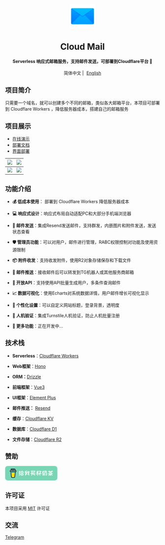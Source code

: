 <p align="center">
  <img src="doc/demo/logo.png" width="80px" />
</p>

<div align="center">
<h1>Cloud Mail</h1>
</div>
<div align="center">
    <h4>Serverless 响应式邮箱服务，支持邮件发送，可部署到Cloudflare平台 🎉</h4> 
</div>
<div align="center">
    <span>简体中文 | <a href="/README-en.md" style="margin-left: 5px">English </a></span>
</div>

## 项目简介

只需要一个域名，就可以创建多个不同的邮箱，类似各大邮箱平台，本项目可部署到 Cloudflare Workers ，降低服务器成本，搭建自己的邮箱服务

## 项目展示

- [在线演示](https://skymail.ink)<br>
- [部署文档](https://doc.skymail.ink)<br>
- [界面部署](https://doc.skymail.ink/guide/via-ui.html)

| ![](/doc/demo/demo1.png) | ![](/doc/demo/demo2.png) |
|-----------------------|-----------------------|
| ![](/doc/demo/demo3.png) | ![](/doc/demo/demo4.png) |




## 功能介绍

- **💰 低成本使用**： 部署到 Cloudflare Workers 降低服务器成本

- **💻 响应式设计**：响应式布局自动适配PC和大部分手机端浏览器

- **📧 邮件发送**：集成Resend发送邮件，支持群发，内嵌图片和附件发送，发送状态查看

- **🛡️ 管理员功能**：可以对用户，邮件进行管理，RABC权限控制对功能及使用资源限制

- **📦 附件收发**：支持收发附件，使用R2对象存储保存和下载文件

- **🔔 邮件推送**：接收邮件后可以转发到TG机器人或其他服务商邮箱

- **📡 开放API**：支持使用API批量生成用户，多条件查询邮件 

- **📈 数据可视化**：使用Echarts对系统数据详情，用户邮件增长可视化显示

- **🎨 个性化设置**：可以自定义网站标题，登录背景，透明度

- **🤖 人机验证**：集成Turnstile人机验证，防止人机批量注册

- **📜 更多功能**：正在开发中...



## 技术栈

- **Serverless**：[Cloudflare Workers](https://developers.cloudflare.com/workers/)

- **Web框架**：[Hono](https://hono.dev/)

- **ORM：**[Drizzle](https://orm.drizzle.team/)

- **前端框架**：[Vue3](https://vuejs.org/) 

- **UI框架**：[Element Plus](https://element-plus.org/) 

- **邮件推送：** [Resend](https://resend.com/)

- **缓存**：[Cloudflare KV](https://developers.cloudflare.com/kv/)

- **数据库**：[Cloudflare D1](https://developers.cloudflare.com/d1/)

- **文件存储**：[Cloudflare R2](https://developers.cloudflare.com/r2/)

## 赞助

<a href="https://doc.skymail.ink/support.html" >
<img width="170px" src="./doc/images/support.png" alt="">
</a>

## 许可证

本项目采用 [MIT](LICENSE) 许可证	


## 交流

[Telegram](https://t.me/cloud_mail_tg)



